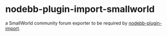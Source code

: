 nodebb-plugin-import-smallworld
========================

a SmallWorld community forum exporter to be required by [nodebb-plugin-import](https://github.com/akhoury/nodebb-plugin-import).

